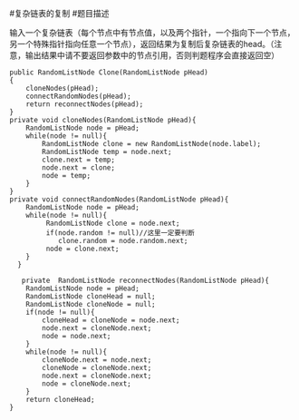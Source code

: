 #复杂链表的复制
#题目描述

输入一个复杂链表（每个节点中有节点值，以及两个指针，一个指向下一个节点，另一个特殊指针指向任意一个节点），返回结果为复制后复杂链表的head。（注意，输出结果中请不要返回参数中的节点引用，否则判题程序会直接返回空）


    public RandomListNode Clone(RandomListNode pHead)
    {
        cloneNodes(pHead);
        connectRandomNodes(pHead);  
        return reconnectNodes(pHead);
    }
    private void cloneNodes(RandomListNode pHead){
        RandomListNode node = pHead;
        while(node != null){
            RandomListNode clone = new RandomListNode(node.label);
            RandomListNode temp = node.next;
            clone.next = temp;
            node.next = clone;
            node = temp;            
        }
    }
    private void connectRandomNodes(RandomListNode pHead){
        RandomListNode node = pHead;
        while(node != null){
             RandomListNode clone = node.next;
             if(node.random != null)//这里一定要判断
             	clone.random = node.random.next;
             node = clone.next;
        }
      }
    
       private  RandomListNode reconnectNodes(RandomListNode pHead){
        RandomListNode node = pHead;
        RandomListNode cloneHead = null;
        RandomListNode cloneNode = null;
        if(node != null){
            cloneHead = cloneNode = node.next;
            node.next = cloneNode.next;
            node = node.next;
        }
        while(node != null){
            cloneNode.next = node.next;
            cloneNode = cloneNode.next;
            node.next = cloneNode.next;
            node = cloneNode.next;
        }
        return cloneHead;
    }
